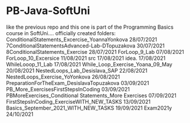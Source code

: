 # PB-Java-SoftUni
like the previous repo and this one is part of the Programming Basics course in SoftUni.... 
officially created folders:  
ConditionalStatements_Excercise_YoannaYonkova   28/07/2021
7ConditionalStatementsAdvanced-Lab-DTopuzakova    30/07/2021
8ConditionalStatements_Exercise    28/07/2021
ForLoop_9_Lab    07/08/2021
ForLoop_10_Excersice   11/08/2021
src 17/08/2021
idea.  17/08/2021
WhileLooop_11_Lab 17/08/2021
While_Loop_Exercise_Yoana_09_May 20/08/2021
NestedLoops_Lab_Desislava_SAP 22/08/2021
NestedLoops_Exercise_YoYonkova  26/08/2021
PreparationForTheExam_DesislavaTopuzakova 03/09/2021
 PB_More_ExercisesFirstStepsInCoding 03/09/2021
 PBMoreExercises_Conditional Statements_More Exercises 07/09/2021
 FirstStepsInCoding_ExerciseWITH_NEW_TASKS 13/09/2021
 Basics_September_2021_WITH_NEW_TASKS 19/09/2021
 Exam2021y 24/10/2021


